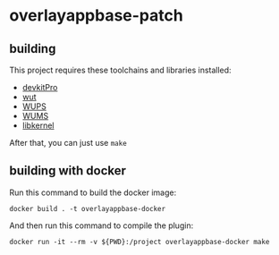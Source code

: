 # overlayappbase-patch

## building

This project requires these toolchains and libraries installed:
- [devkitPro](https://devkitpro.org)
- [wut](https://github.com/devkitPro/wut)
- [WUPS](https://github.com/wiiu-env/WiiUPluginSystem)
- [WUMS](https://github.com/wiiu-env/WiiUModuleSystem)
- [libkernel](https://github.com/wiiu-env/libkernel)

After that, you can just use ``make``

## building with docker

Run this command to build the docker image:

```
docker build . -t overlayappbase-docker
```

And then run this command to compile the plugin:

```
docker run -it --rm -v ${PWD}:/project overlayappbase-docker make
```
